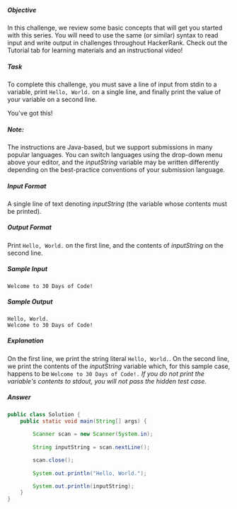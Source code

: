 ##### Objective 
In this challenge, we review some basic concepts that will get you started with this series. You will need to use the same (or similar) syntax to read input and write output in challenges throughout HackerRank. Check out the Tutorial tab for learning materials and an instructional video!

##### Task 
To complete this challenge, you must save a line of input from stdin to a variable, print ```Hello, World.``` on a single line, and finally print the value of your variable on a second line.

You've got this!

##### Note:
The instructions are Java-based, but we support submissions in many popular languages. You can switch languages using the drop-down menu above your editor, and the *inputString* variable may be written differently depending on the best-practice conventions of your submission language.

##### Input Format

A single line of text denoting *inputString* (the variable whose contents must be printed).

##### Output Format

Print ```Hello, World.``` on the first line, and the contents of *inputString* on the second line.

##### Sample Input
```
Welcome to 30 Days of Code!
```

##### Sample Output
```
Hello, World. 
Welcome to 30 Days of Code!
```

##### Explanation

On the first line, we print the string literal ```Hello, World.```. On the second line, we print the contents of the *inputString* variable which, for this sample case, happens to be ```Welcome to 30 Days of Code!.``` *If you do not print the variable's contents to stdout, you will not pass the hidden test case.*

##### Answer
```java
public class Solution {
    public static void main(String[] args) {
      
        Scanner scan = new Scanner(System.in); 
        
        String inputString = scan.nextLine(); 

        scan.close(); 
      
        System.out.println("Hello, World.");

        System.out.println(inputString);
    }
}
```